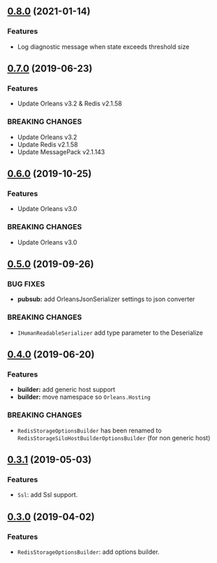 ﻿## [0.8.0](https://github.com/jonathansant/orleans.persistence.redis/compare/0.7.0...0.8.0) (2021-01-14)

### Features

- Log diagnostic message when state exceeds threshold size

## [0.7.0](https://github.com/jonathansant/orleans.persistence.redis/compare/0.6.0...0.7.0) (2019-06-23)

### Features

- Update Orleans v3.2 & Redis v2.1.58

### BREAKING CHANGES
- Update Orleans v3.2
- Update Redis v2.1.58
- Update MessagePack v2.1.143

## [0.6.0](https://github.com/jonathansant/orleans.persistence.redis/compare/0.5.0...0.6.0) (2019-10-25)

### Features

- Update Orleans v3.0 

### BREAKING CHANGES
- Update Orleans v3.0

## [0.5.0](https://github.com/jonathansant/orleans.persistence.redis/compare/0.4.0...0.5.0) (2019-09-26)

### BUG FIXES

- **pubsub:**  add OrleansJsonSerializer settings to json converter

### BREAKING CHANGES

- `IHumanReadableSerializer` add type parameter to the Deserialize

## [0.4.0](https://github.com/jonathansant/orleans.persistence.redis/compare/0.3.1...0.4.0) (2019-06-20)

### Features

- **builder:** add generic host support
- **builder:** move namespace so `Orleans.Hosting`

### BREAKING CHANGES

- `RedisStorageOptionsBuilder` has been renamed to `RedisStorageSiloHostBuilderOptionsBuilder` (for non generic host)

## [0.3.1](https://github.com/jonathansant/orleans.persistence.redis/compare/0.3.0...0.3.1) (2019-05-03)

### Features

- `Ssl`: add Ssl support.

## [0.3.0](https://github.com/jonathansant/orleans.persistence.redis/compare/0.2.2...0.3.0) (2019-04-02)

### Features

- `RedisStorageOptionsBuilder`: add options builder.
